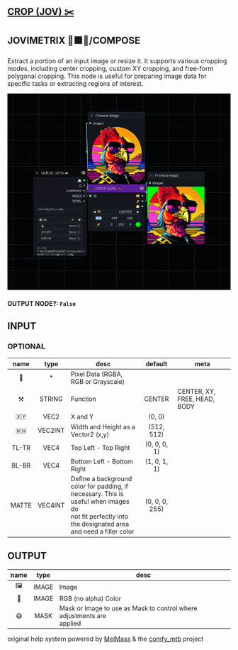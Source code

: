 ## [CROP (JOV) ✂️](https://github.com/Amorano/Jovimetrix-examples/blob/master/node/CROP/CROP.md)

## JOVIMETRIX 🔺🟩🔵/COMPOSE


Extract a portion of an input image or resize it. It supports various cropping modes, including center cropping, custom XY cropping, and free-form polygonal cropping. This node is useful for preparing image data for specific tasks or extracting regions of interest.


![CROP](https://raw.githubusercontent.com/Amorano/Jovimetrix-examples/master/node/CROP/CROP.png)

#### OUTPUT NODE?: `False`

## INPUT

### OPTIONAL

name | type | desc | default | meta
:---:|:---:|---|:---:|---
👾  |  *  | Pixel Data (RGBA, RGB or Grayscale) |  | 
⚒️  |  STRING  | Function | CENTER | CENTER, XY, FREE, HEAD, BODY
🇽🇾  |  VEC2  | X and Y | (0, 0) | 
🇼🇭  |  VEC2INT  | Width and Height as a Vector2 (x,y) | (512, 512) | 
TL-TR  |  VEC4  | Top Left - Top Right | (0, 0, 0, 1) | 
BL-BR  |  VEC4  | Bottom Left - Bottom Right | (1, 0, 1, 1) | 
MATTE  |  VEC4INT  | Define a background color for padding, if<br>necessary. This is useful when images do<br>not fit perfectly into the designated area<br>and need a filler color | (0, 0, 0, 255) | 

## OUTPUT

name | type | desc
:---:|:---:|---
🖼️  |  IMAGE  | Image 
🌈  |  IMAGE  | RGB (no alpha) Color 
😷  |  MASK  | Mask or Image to use as Mask to control where adjustments are<br>applied 

original help system powered by [MelMass](https://github.com/melMass) & the [comfy_mtb](https://github.com/melMass/comfy_mtb) project